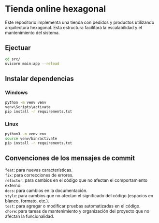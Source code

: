# Tienda online hexagonal

Este repositorio implementa una tienda con pedidos y productos utilizando arquitectura hexagonal. Esta estructura facilitará la escalabilidad y el mantenimiento del sistema.

## Ejectuar

```bash
cd src/
uvicorn main:app --reload
```

## Instalar dependencias

### Windows

```bash
python -m venv venv
venv\Scripts\activate
pip install -r requirements.txt
```

### Linux

```bash
python3 -m venv env
source venv/bin/activate
pip install -r requirements.txt
```

## Convenciones de los mensajes de commit

`feat`: para nuevas características. \
`fix`: para correcciones de errores. \
`refactor`: para cambios en el código que no afectan el comportamiento externo. \
`docs`: para cambios en la documentación. \
`style`: para cambios que no afectan el significado del código (espacios en blanco, formato, etc.). \
`test`: para agregar o modificar pruebas automatizadas en el código. \
`chore`: para tareas de mantenimiento y organización del proyecto que no afectan la funcionalidad.
